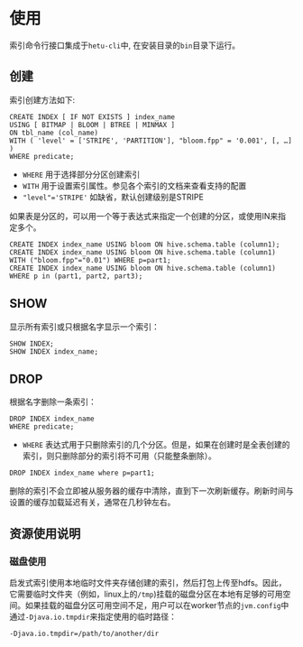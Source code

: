 
# 使用

索引命令行接口集成于`hetu-cli`中, 在安装目录的`bin`目录下运行。


## 创建
索引创建方法如下:
```roomsql  
CREATE INDEX [ IF NOT EXISTS ] index_name
USING [ BITMAP | BLOOM | BTREE | MINMAX ]
ON tbl_name (col_name)
WITH ( 'level' = ['STRIPE', 'PARTITION'], "bloom.fpp" = '0.001', [, …] )
WHERE predicate;
```

- `WHERE` 用于选择部分分区创建索引
- `WITH` 用于设置索引属性。参见各个索引的文档来查看支持的配置
- `"level"='STRIPE'` 如缺省，默认创建级别是STRIPE

如果表是分区的，可以用一个等于表达式来指定一个创建的分区，或使用IN来指定多个。
```roomsql
CREATE INDEX index_name USING bloom ON hive.schema.table (column1);
CREATE INDEX index_name USING bloom ON hive.schema.table (column1) WITH ("bloom.fpp"="0.01") WHERE p=part1;
CREATE INDEX index_name USING bloom ON hive.schema.table (column1) WHERE p in (part1, part2, part3);
```

## SHOW

显示所有索引或只根据名字显示一个索引：
```roomsql
SHOW INDEX;
SHOW INDEX index_name;
```

## DROP

根据名字删除一条索引：
```roomsql
DROP INDEX index_name
WHERE predicate;
```

- `WHERE` 表达式用于只删除索引的几个分区。但是，如果在创建时是全表创建的索引，则只删除部分的索引将不可用（只能整条删除）。

```roomsql
DROP INDEX index_name where p=part1;
```

删除的索引不会立即被从服务器的缓存中清除，直到下一次刷新缓存。刷新时间与设置的缓存加载延迟有关，通常在几秒钟左右。

## 资源使用说明

### 磁盘使用
启发式索引使用本地临时文件夹存储创建的索引，然后打包上传至hdfs。因此，它需要临时文件夹（例如，linux上的`/tmp`)挂载的磁盘分区在本地有足够的可用空间。如果挂载的磁盘分区可用空间不足，用户可以在worker节点的`jvm.config`中通过`-Djava.io.tmpdir`来指定使用的临时路径：

```
-Djava.io.tmpdir=/path/to/another/dir
```
